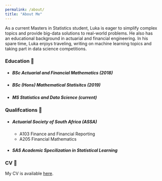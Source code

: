 ```yaml
---
permalink: /about/
title: "About Me"
---
```


As a current Masters in Statistics student, Luka is eager to simplify complex topics and provide big-data solutions to real-world problems. He also has an educational background in actuarial and financial engineering. In his spare time, Luka enjoys traveling, writing on machine learning topics and taking part in data science competitions. 

### Education :tophat:

- ##### BSc Actuarial and Financial Mathematics (2018)
- ##### BSc (Hons) Mathematical Statisitcs (2019)
- ##### MS Statistics and Data Science (current)

### Qualifcations :green_book:

- ##### Actuarial Society of South Africa (ASSA)
   - A103 Finance and Financial Reporting
   - A205 Financial Mathematics
   
- ##### SAS Academic Specilization in Statistical Learning

### CV :closed_book:

My CV is available [here](https://lukazambuca.github.io/assets/Luka_Beverin_CV.pdf).


